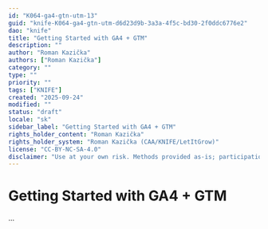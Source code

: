 ```yaml
---
id: "K064-ga4-gtn-utm-13"
guid: "knife-K064-ga4-gtn-utm-d6d23d9b-3a3a-4f5c-bd30-2f0ddc6776e2"
dao: "knife"
title: "Getting Started with GA4 + GTM"
description: ""
author: "Roman Kazička"
authors: ["Roman Kazička"]
category: ""
type: ""
priority: ""
tags: ["KNIFE"]
created: "2025-09-24"
modified: ""
status: "draft"
locale: "sk"
sidebar_label: "Getting Started with GA4 + GTM"
rights_holder_content: "Roman Kazička"
rights_holder_system: "Roman Kazička (CAA/KNIFE/LetItGrow)"
license: "CC-BY-NC-SA-4.0"
disclaimer: "Use at your own risk. Methods provided as-is; participation is voluntary and context-aware."
---
```

# Getting Started with GA4 + GTM

...